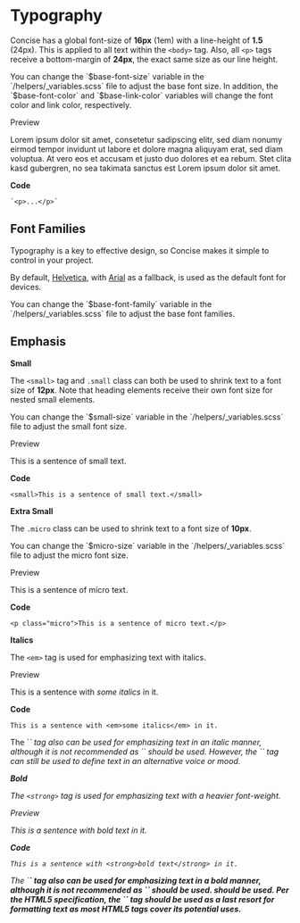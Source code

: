 # Typography

Concise has a global font-size of **16px** (1em) with a line-height of **1.5** (24px). This is applied to all text within the `<body>` tag. Also, all `<p>` tags receive a bottom-margin of **24px**, the exact same size as our line height.

<p class="note note--preprocessor">You can change the `$base-font-size` variable in the `/helpers/_variables.scss` file to adjust the base font size. In addition, the `$base-font-color` and `$base-link-color` variables will change the font color and link color, respectively.</p>

<div class="preview">
  <p class="preview-heading">Preview</p>

  <p class="preview-body">Lorem ipsum dolor sit amet, consetetur sadipscing elitr, sed diam nonumy eirmod tempor invidunt ut labore et dolore magna aliquyam erat, sed diam voluptua. At vero eos et accusam et justo duo dolores et ea rebum. Stet clita kasd gubergren, no sea takimata sanctus est Lorem ipsum dolor sit amet.
  </p>

  <div class="preview-footer">
    <strong>Code</strong>

    `<p>...</p>`
  </div>
</div>

## Font Families

Typography is a key to effective design, so Concise makes it simple to control in your project.

By default, <a href="http://www.linotype.com/en/526/helvetica-family.html?id=526&name=helvetica&viewmode=family&site=&lang=en" target="_blank">Helvetica</a>, with <a href="http://www.fonts.com/font/monotype/arial" target="_blank">Arial</a> as a fallback, is used as the default font for devices.

<p class="note note--preprocessor">You can change the `$base-font-family` variable in the `/helpers/_variables.scss` file to adjust the base font families.</p>

## Emphasis

**Small**

The `<small>` tag and `.small` class can both be used to shrink text to a font size of **12px**. Note that heading elements receive their own font size for nested small elements.

<p class="note note--preprocessor">You can change the `$small-size` variable in the `/helpers/_variables.scss` file to adjust the small font size.</p>

<div class="preview">
  <p class="preview-heading">Preview</p>

  <p class="preview-body">This is a sentence of small text.</p>

  <div class="preview-footer">
    <strong>Code</strong>

    <small>This is a sentence of small text.</small>
  </div>
</div>

**Extra Small**

The `.micro` class can be used to shrink text to a font size of **10px**.

<p class="note note--preprocessor">You can change the `$micro-size` variable in the `/helpers/_variables.scss` file to adjust the micro font size.</p>

<div class="preview">
  <p class="preview-heading">Preview</p>

  <p class="preview-body">This is a sentence of micro text.</p>

  <div class="preview-footer">
    <strong>Code</strong>

    <p class="micro">This is a sentence of micro text.</p>
  </div>
</div>

**Italics**

The `<em>` tag is used for emphasizing text with italics.

<div class="preview">
  <p class="preview-heading">Preview</p>

  <p class="preview-body">This is a sentence with <em>some italics</em> in it.</p>

  <div class="preview-footer">
    <strong>Code</strong>

    This is a sentence with <em>some italics</em> in it.
  </div>
</div>

<p class="note">The `<i>` tag also can be used for emphasizing text in an italic manner, although it is not recommended as `<em>` should be used. However, the `<i>` tag can still be used to define text in an alternative voice or mood.</p>

**Bold**

The `<strong>` tag is used for emphasizing text with a heavier font-weight.

<div class="preview">
  <p class="preview-heading">Preview</p>

  <p class="preview-body">This is a sentence with bold text in it.</p>

  <div class="preview-footer">
    <strong>Code</strong>

    This is a sentence with <strong>bold text</strong> in it.
  </div>
</div>

<p class="note">The `<b>` tag also can be used for emphasizing text in a bold manner, although it is not recommended as `<strong>` should be used. should be used. Per the HTML5 specification, the `<b>` tag should be used as a last resort for formatting text as most HTML5 tags cover its potential uses.</p>
